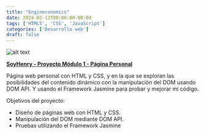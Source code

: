 ```yaml
---
title: "Engineconomics"
date: 2024-02-12T00:00:00-00:00
tags: ['HTML5', 'CSS', 'JavaScript']
categories: ['Desarrollo web']
draft: false
---
```



 ![alt text](/images/soyhenry/M1.jpg)

[**SoyHenry - Proyecto Módulo 1 - Página Personal**](https://github.com/tiagogiraldo/SoyHenry_PM1-Personal_Page) 


Página web personal con HTML y CSS, y en la que se exploran las posibilidades del contenido dinámico con la manipulación del DOM usando DOM API. Y usando el Framework Jasmine para probar y mejorar mi código.


Objetivos del proyecto:

 - Diseño de páginas web con HTML y CSS.
 - Manipulación del DOM mediante DOM API.
 - Pruebas utilizando el Framework Jasmine